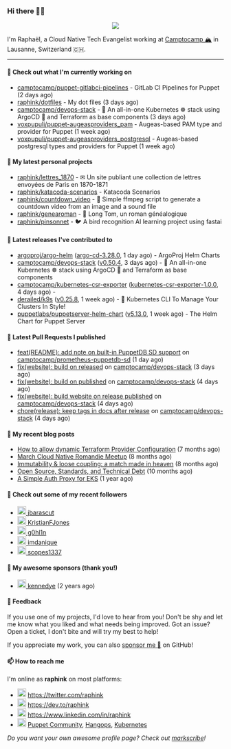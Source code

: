 ### Hi there 👋🏼


<p align="center">
  <a href="https://github.com/ryo-ma/github-profile-trophy"><img src="https://github-profile-trophy.vercel.app/?username=raphink&theme=darkhub&margin-w=15&margin-h=15&no-frame=true&column=5"/></a>
</p>


I'm Raphaël, a Cloud Native Tech Evangelist working at [Camptocamp 🏔](https://github.com/camptocamp) in Lausanne, Switzerland 🇨🇭.

<hr />


#### 👷 Check out what I'm currently working on

- [camptocamp/puppet-gitlabci-pipelines](https://github.com/camptocamp/puppet-gitlabci-pipelines) - GitLab CI Pipelines for Puppet (2 days ago)
- [raphink/dotfiles](https://github.com/raphink/dotfiles) - My dot files (3 days ago)
- [camptocamp/devops-stack](https://github.com/camptocamp/devops-stack) - 🌊 An all-in-one Kubernetes ☸ stack using ArgoCD 🐙 and Terraform as base components (3 days ago)
- [voxpupuli/puppet-augeasproviders_pam](https://github.com/voxpupuli/puppet-augeasproviders_pam) - Augeas-based PAM type and provider for Puppet  (1 week ago)
- [voxpupuli/puppet-augeasproviders_postgresql](https://github.com/voxpupuli/puppet-augeasproviders_postgresql) - Augeas-based postgresql types and providers for Puppet  (1 week ago)

#### 🌱 My latest personal projects

- [raphink/lettres_1870](https://github.com/raphink/lettres_1870) - ✉ Un site publiant une collection de lettres envoyées de Paris en 1870-1871
- [raphink/katacoda-scenarios](https://github.com/raphink/katacoda-scenarios) - Katacoda Scenarios
- [raphink/countdown_video](https://github.com/raphink/countdown_video) - 🎥 Simple ffmpeg script to generate a countdown video from an image and a sound file
- [raphink/genearoman](https://github.com/raphink/genearoman) - 📖 Long Tom, un roman généalogique
- [raphink/pinsonnet](https://github.com/raphink/pinsonnet) - 🐦 A bird recognition AI learning project using fastai

#### 🔭 Latest releases I've contributed to

- [argoproj/argo-helm](https://github.com/argoproj/argo-helm) ([argo-cd-3.28.0](https://github.com/argoproj/argo-helm/releases/tag/argo-cd-3.28.0), 1 day ago) - ArgoProj Helm Charts
- [camptocamp/devops-stack](https://github.com/camptocamp/devops-stack) ([v0.50.4](https://github.com/camptocamp/devops-stack/releases/tag/v0.50.4), 3 days ago) - 🌊 An all-in-one Kubernetes ☸ stack using ArgoCD 🐙 and Terraform as base components
- [camptocamp/kubernetes-csr-exporter](https://github.com/camptocamp/kubernetes-csr-exporter) ([kubernetes-csr-exporter-1.0.0](https://github.com/camptocamp/kubernetes-csr-exporter/releases/tag/kubernetes-csr-exporter-1.0.0), 4 days ago) - 
- [derailed/k9s](https://github.com/derailed/k9s) ([v0.25.8](https://github.com/derailed/k9s/releases/tag/v0.25.8), 1 week ago) - 🐶 Kubernetes CLI To Manage Your Clusters In Style!
- [puppetlabs/puppetserver-helm-chart](https://github.com/puppetlabs/puppetserver-helm-chart) ([v5.13.0](https://github.com/puppetlabs/puppetserver-helm-chart/releases/tag/v5.13.0), 1 week ago) -  The Helm Chart for Puppet Server

#### 🔨 Latest Pull Requests I published

- [feat(README): add note on built-in PuppetDB SD support](https://github.com/camptocamp/prometheus-puppetdb-sd/pull/43) on [camptocamp/prometheus-puppetdb-sd](https://github.com/camptocamp/prometheus-puppetdb-sd) (1 day ago)
- [fix(website): build on released](https://github.com/camptocamp/devops-stack/pull/833) on [camptocamp/devops-stack](https://github.com/camptocamp/devops-stack) (3 days ago)
- [fix(website): build on published](https://github.com/camptocamp/devops-stack/pull/831) on [camptocamp/devops-stack](https://github.com/camptocamp/devops-stack) (4 days ago)
- [fix(website): build website on release published](https://github.com/camptocamp/devops-stack/pull/829) on [camptocamp/devops-stack](https://github.com/camptocamp/devops-stack) (4 days ago)
- [chore(release): keep tags in docs after release](https://github.com/camptocamp/devops-stack/pull/828) on [camptocamp/devops-stack](https://github.com/camptocamp/devops-stack) (4 days ago)

#### 📜 My recent blog posts

- [How to allow dynamic Terraform Provider Configuration](https://dev.to/camptocamp-ops/how-to-allow-dynamic-terraform-provider-configuration-20ik) (7 months ago)
- [March Cloud Native Romandie Meetup](https://dev.to/camptocamp-ops/march-cloud-native-romandie-meetup-o2f) (8 months ago)
- [Immutability &amp; loose coupling: a match made in heaven](https://dev.to/camptocamp-ops/immutability-loose-coupling-a-match-made-in-heaven-37kl) (8 months ago)
- [Open Source, Standards, and Technical Debt](https://dev.to/camptocamp-ops/open-source-standards-and-technical-debt-2g1) (10 months ago)
- [A Simple Auth Proxy for EKS](https://dev.to/camptocamp-ops/a-simple-auth-proxy-for-eks-24dh) (1 year ago)

#### 👥 Check out some of my recent followers

- [<img src="https://avatars.githubusercontent.com/u/1568845?u=9668cc200d13d294f6428f3a4778e244d871efe7&amp;v=4" height="20"/> jbarascut](https://github.com/jbarascut)
- [<img src="https://avatars.githubusercontent.com/u/7550495?u=d4e3cda186f611449d167e1cbdd5218f57e7a494&amp;v=4" height="20"/> KristianFJones](https://github.com/KristianFJones)
- [<img src="https://avatars.githubusercontent.com/u/1445852?u=3eaa55a6c3e7b37e90bd83be053d1fa9915b496d&amp;v=4" height="20"/> g0hl1n](https://github.com/g0hl1n)
- [<img src="https://avatars.githubusercontent.com/u/56155720?v=4" height="20"/> imdanique](https://github.com/imdanique)
- [<img src="https://avatars.githubusercontent.com/u/90005223?u=b55aa9171774ed82c8a88f097f55b094d2f2b0fd&amp;v=4" height="20"/> scopes1337](https://github.com/scopes1337)


#### 💚 My awesome sponsors (thank you!)

- [<img src="https://avatars.githubusercontent.com/u/1110127?v=4" height="20"/> kennedye](https://github.com/kennedye) (2 years ago)


#### 💬 Feedback

If you use one of my projects, I'd love to hear from you!
Don't be shy and let me know what you liked and what needs being improved.
Got an issue? Open a ticket, I don't bite and will try my best to help!

If you appreciate my work, you can also [sponsor me 💚](https://github.com/sponsors/raphink) on GitHub!


#### 📫 How to reach me

I'm online as **raphink** on most platforms:

- <img src="https://raw.githubusercontent.com/FortAwesome/Font-Awesome/master/svgs/brands/twitter.svg" width="20" alt="Twitter" /> https://twitter.com/raphink
- <img src="https://raw.githubusercontent.com/FortAwesome/Font-Awesome/master/svgs/brands/dev.svg" width="20" alt="Blog" /> https://dev.to/raphink
- <img src="https://raw.githubusercontent.com/FortAwesome/Font-Awesome/master/svgs/brands/linkedin.svg" width="20" alt="LinkedIn" /> https://www.linkedin.com/in/raphink
- <img src="https://raw.githubusercontent.com/FortAwesome/Font-Awesome/master/svgs/brands/slack.svg" width="20" alt="Slack" /> [Puppet Community](https://slack.puppet.com/), [Hangops](https://signup.hangops.com/), [Kubernetes](https://slack.k8s.io/)

*Do you want your own awesome profile page? Check out [markscribe](https://github.com/muesli/markscribe)!*
